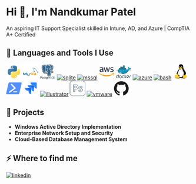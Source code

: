 <h1>Hi 👋, I'm Nandkumar Patel</h1>


<p>An aspiring IT Support Specialist skilled in Intune, AD, and Azure | CompTIA A+ Certified</p>



<h2>🚀 Languages and Tools I Use</h2>
<p>
    <a target="_blank" href="https://raw.githubusercontent.com/devicons/devicon/master/icons/python/python-original.svg"><img src="https://raw.githubusercontent.com/devicons/devicon/master/icons/python/python-original.svg" alt="python" width="42" height="42" /></a>
  <a target="_blank" href="https://raw.githubusercontent.com/devicons/devicon/master/icons/mysql/mysql-original-wordmark.svg"><img src="https://raw.githubusercontent.com/devicons/devicon/master/icons/mysql/mysql-original-wordmark.svg" alt="mysql" width="42" height="42" /></a>
  <a target="_blank" href="https://raw.githubusercontent.com/devicons/devicon/master/icons/postgresql/postgresql-original-wordmark.svg"><img src="https://raw.githubusercontent.com/devicons/devicon/master/icons/postgresql/postgresql-original-wordmark.svg" alt="postgresql" width="42" height="42" /></a>
  <a target="_blank" href="https://www.vectorlogo.zone/logos/sqlite/sqlite-icon.svg"><img src="https://www.vectorlogo.zone/logos/sqlite/sqlite-icon.svg" alt="sqlite" width="42" height="42" /></a>
  <a target="_blank" href="https://www.svgrepo.com/show/303229/microsoft-sql-server-logo.svg"><img src="https://www.svgrepo.com/show/303229/microsoft-sql-server-logo.svg" alt="mssql" width="42" height="42" /></a>
  <a target="_blank" href="https://raw.githubusercontent.com/devicons/devicon/master/icons/amazonwebservices/amazonwebservices-original-wordmark.svg"><img src="https://raw.githubusercontent.com/devicons/devicon/master/icons/amazonwebservices/amazonwebservices-original-wordmark.svg" alt="aws" width="42" height="42" /></a>
  <a target="_blank" href="https://raw.githubusercontent.com/devicons/devicon/master/icons/docker/docker-original-wordmark.svg"><img src="https://raw.githubusercontent.com/devicons/devicon/master/icons/docker/docker-original-wordmark.svg" alt="docker" width="42" height="42" /></a>
  <a target="_blank" href="https://www.vectorlogo.zone/logos/microsoft_azure/microsoft_azure-icon.svg"><img src="https://www.vectorlogo.zone/logos/microsoft_azure/microsoft_azure-icon.svg" alt="azure" width="42" height="42" /></a>
  <a target="_blank" href="https://www.vectorlogo.zone/logos/gnu_bash/gnu_bash-icon.svg"><img src="https://www.vectorlogo.zone/logos/gnu_bash/gnu_bash-icon.svg" alt="bash" width="42" height="42" /></a>
  <a target="_blank" href="https://raw.githubusercontent.com/devicons/devicon/master/icons/linux/linux-original.svg"><img src="https://raw.githubusercontent.com/devicons/devicon/master/icons/linux/linux-original.svg" alt="linux" width="42" height="42" /></a>
  <a target="_blank" href="https://raw.githubusercontent.com/devicons/devicon/master/icons/powershell/powershell-original.svg"><img src="https://raw.githubusercontent.com/devicons/devicon/master/icons/powershell/powershell-original.svg" alt="powershell" width="42" height="42" /></a>
  <a target="_blank" href="https://raw.githubusercontent.com/devicons/devicon/master/icons/jira/jira-original.svg"><img src="https://raw.githubusercontent.com/devicons/devicon/master/icons/jira/jira-original.svg" alt="jira" width="42" height="42" /></a>
  <a target="_blank" href="https://www.vectorlogo.zone/logos/adobe_illustrator/adobe_illustrator-icon.svg"><img src="https://www.vectorlogo.zone/logos/adobe_illustrator/adobe_illustrator-icon.svg" alt="illustrator" width="42" height="42" /></a>
  <a target="_blank" href="https://raw.githubusercontent.com/devicons/devicon/master/icons/photoshop/photoshop-line.svg"><img src="https://raw.githubusercontent.com/devicons/devicon/master/icons/photoshop/photoshop-line.svg" alt="photoshop" width="42" height="42" /></a>
  <a target="_blank" href="https://raw.githubusercontent.com/devicons/devicon/master/icons/vmware/vmware-original.svg"><img src="https://raw.githubusercontent.com/devicons/devicon/master/icons/vmware/vmware-original.svg" alt="vmware" width="42" height="42" /></a>
  <a target="_blank" href="https://raw.githubusercontent.com/devicons/devicon/master/icons/github/github-original.svg"><img src="https://raw.githubusercontent.com/devicons/devicon/master/icons/github/github-original.svg" alt="github" width="42" height="42" /></a>
</p>




<h2>📁 Projects</h2>
<ul>
  <li><strong>Windows Active Directory Implementation</strong></li>
  <li><strong>Enterprise Network Setup and Security</strong></li>
  <li><strong>Cloud-Based Database Management System</strong></li>
</ul>




<h2>⚡️ Where to find me</h2>
<p><a target="_blank" href="https://www.linkedin.com/in/nand2503" style="display: inline-block;"><img src="https://img.shields.io/badge/linkedin-logo?style=for-the-badge&logo=linkedin&logoColor=white&color=%230a77b6" alt="linkedin" /></a></p>

